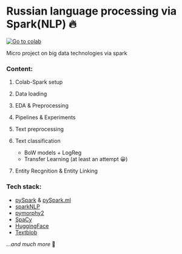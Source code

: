 # **Russian** language processing via Spark(**NLP**) 🔥


[![Go to colab](https://colab.research.google.com/assets/colab-badge.svg)](https://colab.research.google.com/github/VirtualRoyalty/spark-nlp-project/blob/main/bigdata-project.ipynb)

Micro project on big data technologies via spark

### **Content:**


1. Colab-Spark setup
2. Data loading
3. EDA & Preprocessing
4. Pipelines & Experiments

 1. Text preprocessing

 2. Text classification 
    - BoW models + LogReg
    - Transfer Learning (at least an attempt 😀)

 3. Entity Recgnition & Entity Linking 


### **Tech stack:**
 - [pySpark](https://spark.apache.org/docs/latest/api/python/) & 
 [pySpark.ml](https://spark.apache.org/docs/2.3.1/api/python/pyspark.ml.html)
 - [sparkNLP](https://nlp.johnsnowlabs.com/)
 - [pymorphy2](https://pymorphy2.readthedocs.io/en/stable/)
 - [SpaCy](https://spacy.io/)
 - [HuggingFace](https://huggingface.co/) 
 - [Textblob](https://textblob.readthedocs.io/en/dev/)
 

 *...and much more* 🤘
